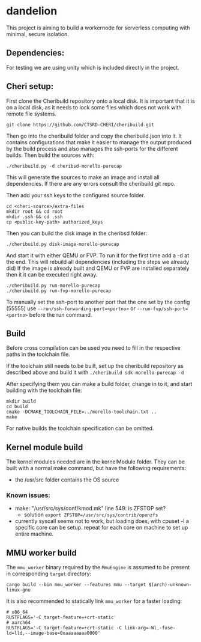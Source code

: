 # dandelion

This project is aiming to build a workernode for serverless computing with
minimal, secure isolation.

## Dependencies:

For testing we are using unity which is included directly in the project.

## Cheri setup:

First clone the Cheribuild repository onto a local disk.
It is important that it is on a local disk, as it needs to lock some files which
does not work with remote file systems.

```
git clone https://github.com/CTSRD-CHERI/cheribuild.git
```

Then go into the cheribuild folder and copy the cheribuild.json into it.
It contains configurations that make it easier to manage the output produced by
the build process and also manages the ssh-ports for the different builds.
Then build the sources with:
```
./cheribuild.py -d cheribsd-morello-purecap
```
This will generate the sources to make an image and install all dependencies.
If there are any errors consult the cheribuild git repo.

Then add your ssh keys to the configured source folder.
```
cd <cheri-source>/extra-files
mkdir root && cd root
mkdir .ssh && cd .ssh
cp <public-key-path> authorized_keys
```

Then you can build the disk image in the cheribsd folder:
```
./cheribuild.py disk-image-morello-purecap
```

And start it with either QEMU or FVP.
To run it for the first time add a -d at the end.
This will rebuild all dependencies (including the steps we already did)
If the image is already built and QEMU or FVP are installed separately then it
it can be executed right away.
```
./cheribuild.py run-morello-purecap
./cheribuild.py run-fvp-morello-purecap
```

To manually set the ssh-port to another port that the one set by the config
(55555) use `--run/ssh-forwarding-port=<portno>` or
`--run-fvp/ssh-port=<portno>` before the run command.

## Build
Before cross compilation can be used you need to fill in the respective paths
in the toolchain file.

If the toolchain still needs to be built, set up the cheribuild repository as
described above and build it with `./cheribuild sdk-morello-purecap -d`

After specifying them you can make a build folder, change in to it, and start
building with the toolchain file:
```
mkdir build
cd build
cmake -DCMAKE_TOOLCHAIN_FILE=../morello-toolchain.txt ..
make
```
For native builds the toolchain specification can be omitted.

## Kernel module build
The kernel modules needed are in the kernelModule folder.
They can be built with a normal make command, but have the following requirements:
- the /usr/src folder contains the OS source

### Known issues:
- make: "/usr/src/sys/conf/kmod.mk" line 549: is ZFSTOP set?
    - solution `export ZFSTOP=/usr/src/sys/contrib/openzfs`
- currently syscall seems not to work, but loading does, with cpuset -l <core> a specific core can be setup. repeat for each core on machine to set up entire machine.

## MMU worker build
The `mmu_worker` binary required by the `MmuEngine` is assumed to be present in corresponding `target` directory:
```
cargo build --bin mmu_worker --features mmu --target $(arch)-unknown-linux-gnu
```
It is also recommended to statically link `mmu_worker` for a faster loading:
```
# x86_64
RUSTFLAGS='-C target-feature=+crt-static'
# aarch64
RUSTFLAGS='-C target-feature=+crt-static -C link-arg=-Wl,-fuse-ld=lld,--image-base=0xaaaaaaaa0000'
```
